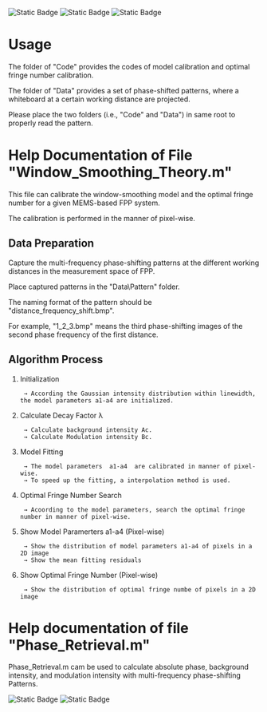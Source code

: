 <img alt="Static Badge" src="https://img.shields.io/badge/Window%20Smoothing%20Model-blue"> <img alt="Static Badge" src="https://img.shields.io/badge/Optimal%20Fringe%20Number%20Calibration-red"> <img alt="Static Badge" src="https://img.shields.io/badge/MEMS%20FPP-green">

# Usage
The folder of "Code" provides the codes of model calibration and optimal fringe number calibration.

The folder of "Data" provides a set of phase-shifted patterns, where a whiteboard at a certain working distance are projected.

Please place the two folders (i.e., "Code" and "Data") in same root to properly read the pattern.


# Help Documentation of File "Window_Smoothing_Theory.m"
This file can calibrate the window-smoothing model and the optimal fringe number for a given MEMS-based FPP system.

The calibration is performed in the manner of pixel-wise.

## Data Preparation
Capture the multi-frequency phase-shifting patterns at the different working distances in the measurement space of FPP.

Place captured patterns in the "Data\Pattern\" folder. 

The naming format of the pattern should be "distance_frequency_shift.bmp". 

For example, "1_2_3.bmp" means the third phase-shifting images of the second phase frequency of the first distance.

## Algorithm Process
1) Initialization
   
		→ According the Gaussian intensity distribution within linewidth, the model parameters a1-a4 are initialized.
2) Calculate Decay Factor λ
   
		→ Calculate background intensity Ac. 
		→ Calculate Modulation intensity Bc. 
3) Model Fitting
   
		→ The model parameters  a1-a4  are calibrated in manner of pixel-wise. 
		→ To speed up the fitting, a interpolation method is used.
4) Optimal Fringe Number Search
   
		→ Acoording to the model parameters, search the optimal fringe number in manner of pixel-wise.
5) Show Model Paramerters a1-a4 (Pixel-wise)
    
		→ Show the distribution of model parameters a1-a4 of pixels in a 2D image 
		→ Show the mean fitting residuals
6) Show Optimal Fringe Number (Pixel-wise)
   
		→ Show the distribution of optimal fringe numbe of pixels in a 2D image 


# Help documentation of file "Phase_Retrieval.m"
Phase_Retrieval.m cam be used to calculate absolute phase, background intensity, and modulation intensity with multi-frequency phase-shifting Patterns.

<img alt="Static Badge" src="https://img.shields.io/badge/Han%20Min-%40Tsinghua-purple"> <img alt="Static Badge" src="https://img.shields.io/badge/Email%3A-hanm21%40mails.tsinghua.edu.cn-yellow">




